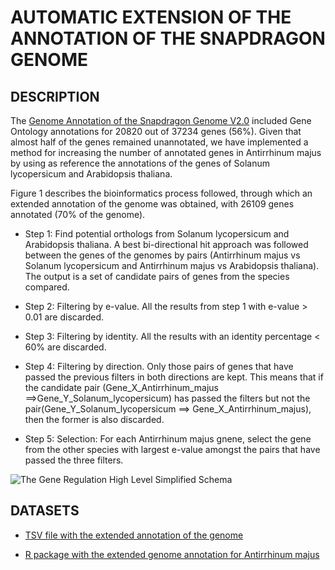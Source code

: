 
#  AUTOMATIC EXTENSION OF THE ANNOTATION OF THE SNAPDRAGON GENOME

##  DESCRIPTION 

The [Genome Annotation of the Snapdragon Genome V2.0](http://bioinfo.sibs.ac.cn/Am/download_v2.php) included Gene Ontology annotations for 20820 out of 37234 genes (56%). Given that almost half of the genes remained unannotated, we have implemented a method for increasing the number of annotated genes in Antirrhinum majus by using as reference the annotations of the genes of Solanum lycopersicum and Arabidopsis thaliana.

Figure 1 describes the bioinformatics process followed, through which an extended annotation of the genome was obtained, with 26109 genes annotated (70% of the genome). 

- Step 1: Find potential orthologs from Solanum lycopersicum and Arabidopsis thaliana. A best bi-directional hit approach was followed between the genes of the genomes by pairs (Antirrhinum majus vs Solanum lycopersicum and Antirrhinum majus vs Arabidopsis thaliana). The output is a set of candidate pairs of genes from the species compared.

- Step 2: Filtering by e-value. All the results from step 1 with e-value > 0.01 are discarded.

- Step 3: Filtering by identity. All the results with an identity percentage < 60% are discarded.

- Step 4: Filtering by direction. Only those pairs of genes that have passed the previous filters in both directions are kept. This means that if the candidate pair (Gene_X_Antirrhinum_majus ==>Gene_Y_Solanum_lycopersicum) has passed the filters but not the pair(Gene_Y_Solanum_lycopersicum ==> Gene_X_Antirrhinum_majus), then the former is also discarded.

- Step 5: Selection: For each Antirrhinum majus gnene, select the gene from the other species with largest e-value amongst the pairs that have passed the three filters.


![The Gene Regulation High Level Simplified Schema](./grao.png "The Gene Regulation High Level Simplified Schema")


##  DATASETS


- [TSV file with the extended annotation of the genome](./files/annotation.tsv)

- [R package with the extended genome annotation for Antirrhinum majus](./files/org.Amajus2.eg.db.zip)
